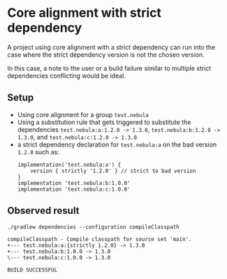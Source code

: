 # Core alignment with strict dependency

A project using core alignment with a strict dependency can run into the case where the strict dependency version is not the chosen version.

In this case, a note to the user or a build failure similar to multiple strict dependencies conflicting would be ideal.

## Setup

- Using core alignment for a group `test.nebula`
- Using a substitution rule that gets triggered to substitute the dependencies `test.nebula:a:1.2.0 -> 1.3.0`, `test.nebula:b:1.2.0 -> 1.3.0`, and `test.nebula:c:1.2.0 -> 1.3.0`
- a strict dependency declaration for `test.nebula:a` on the bad version `1.2.0` such as:
    ```
    implementation('test.nebula:a') {
        version { strictly '1.2.0' } // strict to bad version
    }
    implementation 'test.nebula:b:1.0.0'
    implementation 'test.nebula:c:1.0.0'
    ```

## Observed result

```
./gradlew dependencies --configuration compileClasspath
```

```
compileClasspath - Compile classpath for source set 'main'.
+--- test.nebula:a:{strictly 1.2.0} -> 1.3.0
+--- test.nebula:b:1.0.0 -> 1.3.0
\--- test.nebula:c:1.0.0 -> 1.3.0

BUILD SUCCESSFUL
```
